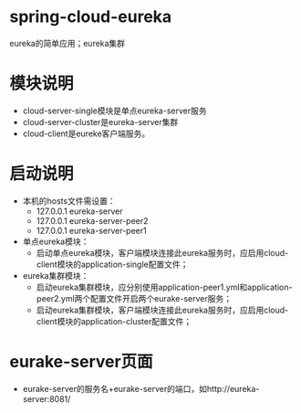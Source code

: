 # spring-cloud-eureka
eureka的简单应用；eureka集群

# 模块说明
- cloud-server-single模块是单点eureka-server服务
- cloud-server-cluster是eureka-server集群
- cloud-client是eureke客户端服务。

# 启动说明
- 本机的hosts文件需设置：
  - 127.0.0.1       eureka-server
  - 127.0.0.1     eureka-server-peer2
  - 127.0.0.1    eureka-server-peer1
- 单点eureka模块：
  - 启动单点eureka模块，客户端模块连接此eureka服务时，应启用cloud-client模块的application-single配置文件；
- eureka集群模块：
  - 启动eureka集群模块，应分别使用application-peer1.yml和application-peer2.yml两个配置文件开启两个eurake-server服务；
  - 启动eureka集群模块，客户端模块连接此eureka服务时，应启用cloud-client模块的application-cluster配置文件；

# eurake-server页面
  - eurake-server的服务名+eurake-server的端口，如http://eureka-server:8081/
